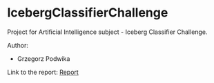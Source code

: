 # IcebergClassifierChallenge
Project for Artificial Intelligence subject - Iceberg Classifier Challenge.

Author:
* Grzegorz Podwika

Link to the report:  <a href="https://grzegorzpodwika.github.io/IcebergClassifierChallenge/SI_Project_Grzegorz_Podwika.pdf" target="_blank">Report</a>
